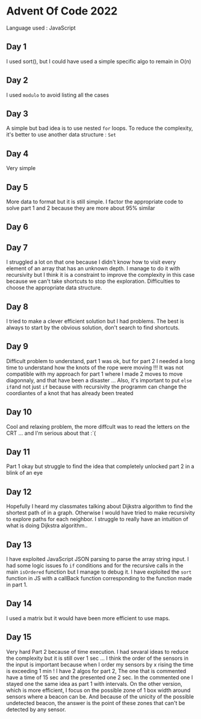 # Advent Of Code 2022

Language used : JavaScript

## Day 1

I used sort(), but I could have used a simple specific algo to remain in O(n)

## Day 2

I used `modulo` to avoid listing all the cases

## Day 3

A simple but bad idea is to use nested `for` loops. To reduce the complexity, it's better to use another data structure : `Set`

## Day 4

Very simple

## Day 5

More data to format but it is still simple. I factor the appropriate code to solve part 1 and 2 because they are more about 95% similar

## Day 6

## Day 7

I struggled a lot on that one because I didn't know how to visit every element of an array that has an unknown depth. I manage to do it with recursivity but I think it is a constraint to improve the complexity in this case because we can't take shortcuts to stop the exploration. Difficulties to choose the appropriate data structure.

## Day 8

I tried to make a clever efficient solution but I had problems. The best is always to start by the obvious solution, don't search to find shortcuts.

## Day 9

Difficult problem to understand, part 1 was ok, but for part 2 I needed a long time to understand how the knots of the rope were moving !!! It was not compatible with my approach for part 1 where I made 2 moves to move diagonnaly, and that have been a disaster ... Also, it's important to put `else if`and not just `if` because with recursivity the programm can change the coordiantes of a knot that has already been treated

## Day 10

Cool and relaxing problem, the more diffcult was to read the letters on the CRT ... and I'm serious about that :`(

## Day 11

Part 1 okay but struggle to find the idea that completely unlocked part 2 in a blink of an eye

## Day 12

Hopefully I heard my classmates talking about Dijkstra algorithm to find the shortest path of in a graph. Otherwise I would have tried to make recursivity to explore paths for each neighbor. I struggle to really have an intuition of what is doing Dijkstra algorithm..

## Day 13

I have exploited JavaScript JSON parsing to parse the array string input. I had some logic issues fo `if` conditions and for the recursive calls in the main `isOrdered` function but I manage to debug it. I have exploited the `sort` function in JS with a callBack function corresponding to the function made in part 1.

## Day 14

I used a matrix but it would have been more efficient to use maps.

## Day 15

Very hard Part 2 because of time execution. I had sevaral ideas to reduce the complexity but it is still over 1 sec ... I think the order of the sensors in the input is important because when I order my sensors by x rising the time is exceeding 1 min ! I have 2 algos for part 2, The one that is commented have a time of 15 sec and the presented one 2 sec. In the commented one I stayed one the same idea as part 1 with intervals. On the other version, which is more efficient, I focus on the possible zone of 1 box width around sensors where a beacon can be. And because of the unicity of the possible undetected beacon, the answer is the point of these zones that can't be detected by any sensor.
